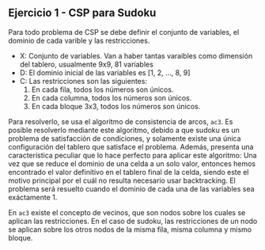 ## Ejercicio 1 - CSP para Sudoku
Para todo problema de CSP se debe definir el conjunto de variables, el dominio de cada varible y las restricciones.
 - X: Conjunto de variables. Van a haber tantas varaibles como dimensión del tablero, usualmente 9x9, 81 variables
 - D: El dominio inicial de las variables es [1, 2, ..., 8, 9]
 - C: Las restricciones son las siguientes:
    1. En cada fila, todos los números son únicos.
    2. En cada columna, todos los números son únicos.
    3. En cada bloque 3x3, todos los números son únicos.


Para resolverlo, se usa el algoritmo de consistencia de arcos, `ac3`. 
Es posible resolverlo mediante este algoritmo, debido a que sudoku es un problema de satisfacción de condiciones, y solamente existe una única configuración del tablero que satisface el problema. Además, presenta una característica peculiar que lo hace perfecto para aplicar este algoritmo: Una vez que se reduce el dominio de una celda a un solo valor, entonces hemos encontrado el valor definitivo en el tablero final de la celda, siendo este el motivo principal por el cuál no resulta necesario usar backtracking.
El problema será resuelto cuando el dominio de cada una de las variables sea exáctamente 1.

En `ac3` existe el concepto de vecinos, que son nodos sobre los cuales se aplican las restricciones. En el caso de sudoku, las restricciones de un nodo se aplican sobre los otros nodos de la misma fila, misma columna y mismo bloque.
